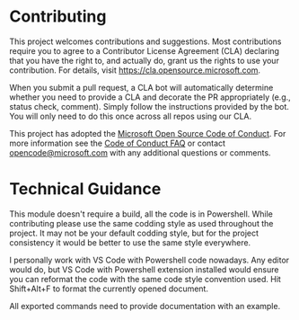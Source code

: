 # Contributing

This project welcomes contributions and suggestions.  Most contributions require
you to agree to a Contributor License Agreement (CLA) declaring that you have the
right to, and actually do, grant us the rights to use your contribution. For
details, visit https://cla.opensource.microsoft.com.

When you submit a pull request, a CLA bot will automatically determine whether
you need to provide a CLA and decorate the PR appropriately (e.g., status check,
comment). Simply follow the instructions provided by the bot. You will only need
to do this once across all repos using our CLA.

This project has adopted the [Microsoft Open Source Code of Conduct](https://opensource.microsoft.com/codeofconduct/).
For more information see the [Code of Conduct FAQ](https://opensource.microsoft.com/codeofconduct/faq/)
or contact [opencode@microsoft.com](mailto:opencode@microsoft.com) with any additional questions or comments.

# Technical Guidance
This module doesn't require a build, all the code is in Powershell. While contributing please use the same codding style as used throughout the project. It may not be your default codding style, but for the project consistency it would be better to use the same style everywhere.

I personally work with VS Code with Powershell code nowadays. Any editor would do, but VS Code with Powershell extension installed would ensure you can reformat the code with the same code style convention used. Hit Shift+Alt+F to format the currently opened document.

All exported commands need to provide documentation with an example.
